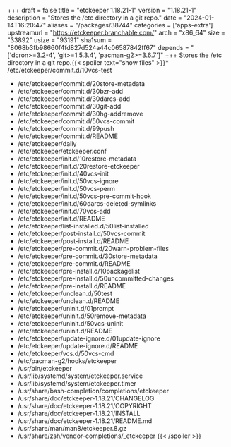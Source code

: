 +++
draft = false
title = "etckeeper 1.18.21-1"
version = "1.18.21-1"
description = "Stores the /etc directory in a git repo."
date = "2024-01-14T16:20:47"
aliases = "/packages/38744"
categories = ['apps-extra']
upstreamurl = "https://etckeeper.branchable.com/"
arch = "x86_64"
size = "33892"
usize = "93191"
sha1sum = "8068b3fb98660f4fd827d524a44c06587842ff67"
depends = "['dcron>=3.2-4', 'git>=1.5.3.4', 'pacman-g2>=3.6.7']"
+++
Stores the /etc directory in a git repo.{{< spoiler text="show files" >}}* /etc/etckeeper/commit.d/10vcs-test
* /etc/etckeeper/commit.d/20store-metadata
* /etc/etckeeper/commit.d/30bzr-add
* /etc/etckeeper/commit.d/30darcs-add
* /etc/etckeeper/commit.d/30git-add
* /etc/etckeeper/commit.d/30hg-addremove
* /etc/etckeeper/commit.d/50vcs-commit
* /etc/etckeeper/commit.d/99push
* /etc/etckeeper/commit.d/README
* /etc/etckeeper/daily
* /etc/etckeeper/etckeeper.conf
* /etc/etckeeper/init.d/10restore-metadata
* /etc/etckeeper/init.d/20restore-etckeeper
* /etc/etckeeper/init.d/40vcs-init
* /etc/etckeeper/init.d/50vcs-ignore
* /etc/etckeeper/init.d/50vcs-perm
* /etc/etckeeper/init.d/50vcs-pre-commit-hook
* /etc/etckeeper/init.d/60darcs-deleted-symlinks
* /etc/etckeeper/init.d/70vcs-add
* /etc/etckeeper/init.d/README
* /etc/etckeeper/list-installed.d/50list-installed
* /etc/etckeeper/post-install.d/50vcs-commit
* /etc/etckeeper/post-install.d/README
* /etc/etckeeper/pre-commit.d/20warn-problem-files
* /etc/etckeeper/pre-commit.d/30store-metadata
* /etc/etckeeper/pre-commit.d/README
* /etc/etckeeper/pre-install.d/10packagelist
* /etc/etckeeper/pre-install.d/50uncommitted-changes
* /etc/etckeeper/pre-install.d/README
* /etc/etckeeper/unclean.d/50test
* /etc/etckeeper/unclean.d/README
* /etc/etckeeper/uninit.d/01prompt
* /etc/etckeeper/uninit.d/50remove-metadata
* /etc/etckeeper/uninit.d/50vcs-uninit
* /etc/etckeeper/uninit.d/README
* /etc/etckeeper/update-ignore.d/01update-ignore
* /etc/etckeeper/update-ignore.d/README
* /etc/etckeeper/vcs.d/50vcs-cmd
* /etc/pacman-g2/hooks/etckeeper
* /usr/bin/etckeeper
* /usr/lib/systemd/system/etckeeper.service
* /usr/lib/systemd/system/etckeeper.timer
* /usr/share/bash-completion/completions/etckeeper
* /usr/share/doc/etckeeper-1.18.21/CHANGELOG
* /usr/share/doc/etckeeper-1.18.21/COPYRIGHT
* /usr/share/doc/etckeeper-1.18.21/INSTALL
* /usr/share/doc/etckeeper-1.18.21/README.md
* /usr/share/man/man8/etckeeper.8.gz
* /usr/share/zsh/vendor-completions/_etckeeper
{{< /spoiler >}}